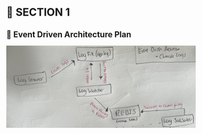 # 🚀 SECTION 1 

## 🌟 Event Driven Architecture Plan 



![Image Alt text](../images/basic-diagram.png)



